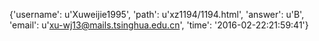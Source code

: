{'username': u'Xuweijie1995', 'path': u'xz1194/1194.html', 'answer': u'B', 'email': u'xu-wj13@mails.tsinghua.edu.cn', 'time': '2016-02-22:21:59:41'}